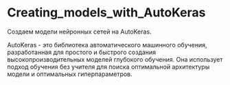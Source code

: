 # Creating_models_with_AutoKeras


Создаем модели нейронных сетей на AutoKeras.

AutoKeras - это библиотека автоматического машинного обучения, разработанная для простого и быстрого создания высокопроизводительных моделей глубокого обучения. Она использует подход обучения без учителя для поиска оптимальной архитектуры модели и оптимальных гиперпараметров.
